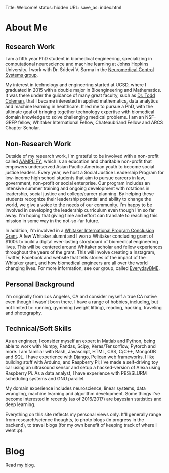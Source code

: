 Title: Welcome!
status: hidden
URL:
save_as: index.html

# About Me

## Research Work
I am a fifth year PhD student in biomedical engineering, specializing in computational neuroscience and machine learning 
at Johns Hopkins University. I work with Dr. Sridevi V. Sarma in the [Neuromedical Control Systems group](http://sarmalab.icm.jhu.edu/). 

My interest in technology and engineering started at UCSD, where I graduated in 2015 with a double major 
in Bioengineering and Mathematics. It was there under the guidance of many great faculty, such as [Dr. Todd Coleman](http://coleman.ucsd.edu/), 
that I became interested in applied mathematics, data analytics and machine learning in healthcare. 
It led me to pursue a PhD, with the ultimate goal of bringing together technology expertise with 
biomedical domain knowledge to solve challenging medical problems. I am an NSF-GRFP fellow, Whitaker International 
Fellow, Chateaubriand Fellow and ARCS Chapter Scholar. 

## Non-Research Work
Outside of my research work, I'm grateful to be involved with a non-profit called [AAMPLIFY](https://www.aamplify.us.org/), 
which is an education and charitable non-profit that empowers underserved Asian Pacific American youth to become 
social justice leaders. Every year, we host a Social Justice Leadership Program for low-income high school students 
that aim to pursue careers in law, government, non-profit or social enterprise. Our program includes an intensive summer
training and ongoing development with rotations in leadership, social justice and college/career planning. 
By helping these students recognize their leadership potential and ability to change the world, we give a voice 
to the needs of our community. I'm happy to be involved in developing the leadership curriculum even though 
I'm so far away. I'm hoping that giving time and effort can translate to reaching this mission in some way in the not-so-far future.

In addition, I'm involved in a [Whitaker International Program Conclusion Grant](https://www.whitaker.org/). 
A few Whitaker alumni and I won a Whitaker concluding grant of $100k to build a digital ever-lasting storyboard of 
biomedical engineering lives. This will be centered around Whitaker scholar and fellow experiences throughout 
the years of the grant. This will involve creating a Instagram, Twitter, Facebook and website that tells stories 
of the impact of the Whitaker grant, and how biomedical engineers are all over the world changing lives. For more 
information, see our group, called [EverydayBME](https://www.everydaybme.com/).

## Personal Background
I'm originally from Los Angeles, CA and consider myself a true CA native even though I wasn't born there. 
I have a range of hobbies, including, but not limited to: running, gymming (weight lifting), reading, 
hacking, traveling and photography. 

## Technical/Soft Skills
As an engineer, I consider myself an expert in Matlab and Python, being able to work with Numpy, Pandas, Scipy, 
Keras/Tensorflow, Pytorch and more. I am familiar with Bash, Javascript, HTML, CSS, C/C++, MongoDB and SQL. 
I have experience with Django, Pelican web frameworks. I like building stuff with Arduino, and Raspberry Pi; 
I've made a self-driving toy car using an ultrasound sensor and setup a hacked-version of Alexa using Raspberry Pi. 
As a data analyst, I have experience with PBS/SLURM scheduling systems and GNU parallel. 

My domain experience includes neuroscience, linear systems, data wrangling, machine learning and algorithm development. 
Some things I've become interested in recently (as of 2016/2017) are bayesian statistics and deep learning.

Everything on this site reflects my personal views only. It'll generally range from research/science thoughts, 
to photo blogs (in progress in the backend), to travel blogs (for my own benefit of keeping track of where I went :p).

# Blog

Read my [blog](/blog.html).